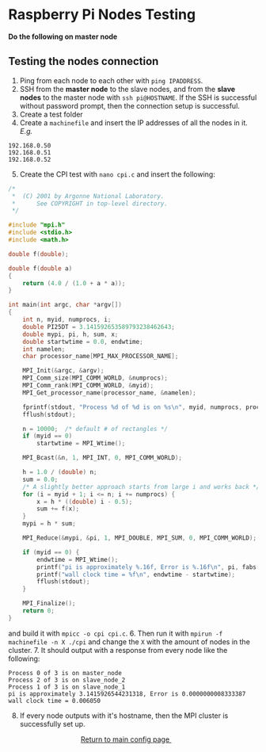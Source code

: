 # Raspberry Pi Nodes Testing
**Do the following on master node**

## Testing the nodes connection
1. Ping from each node to each other with `ping IPADDRESS`.
2. SSH from the **master node** to the slave nodes, and from the **slave nodes** to the master node with `ssh pi@HOSTNAME`. If the SSH is successful without password prompt, then the connection setup is successful.
3. Create a test folder
4. Create a `machinefile` and insert the IP addresses of all the nodes in it. *E.g.*
```
192.168.0.50
192.168.0.51
192.168.0.52
```
5. Create the CPI test with `nano cpi.c` and insert the following:
```c
/*
 *  (C) 2001 by Argonne National Laboratory.
 *      See COPYRIGHT in top-level directory.
 */

#include "mpi.h"
#include <stdio.h>
#include <math.h>

double f(double);

double f(double a)
{
    return (4.0 / (1.0 + a * a));
}

int main(int argc, char *argv[])
{
    int n, myid, numprocs, i;
    double PI25DT = 3.141592653589793238462643;
    double mypi, pi, h, sum, x;
    double startwtime = 0.0, endwtime;
    int namelen;
    char processor_name[MPI_MAX_PROCESSOR_NAME];

    MPI_Init(&argc, &argv);
    MPI_Comm_size(MPI_COMM_WORLD, &numprocs);
    MPI_Comm_rank(MPI_COMM_WORLD, &myid);
    MPI_Get_processor_name(processor_name, &namelen);

    fprintf(stdout, "Process %d of %d is on %s\n", myid, numprocs, processor_name);
    fflush(stdout);

    n = 10000;  /* default # of rectangles */
    if (myid == 0)
        startwtime = MPI_Wtime();

    MPI_Bcast(&n, 1, MPI_INT, 0, MPI_COMM_WORLD);

    h = 1.0 / (double) n;
    sum = 0.0;
    /* A slightly better approach starts from large i and works back */
    for (i = myid + 1; i <= n; i += numprocs) {
        x = h * ((double) i - 0.5);
        sum += f(x);
    }
    mypi = h * sum;

    MPI_Reduce(&mypi, &pi, 1, MPI_DOUBLE, MPI_SUM, 0, MPI_COMM_WORLD);

    if (myid == 0) {
        endwtime = MPI_Wtime();
        printf("pi is approximately %.16f, Error is %.16f\n", pi, fabs(pi - PI25DT));
        printf("wall clock time = %f\n", endwtime - startwtime);
        fflush(stdout);
    }

    MPI_Finalize();
    return 0;
}
```
and build it with `mpicc -o cpi cpi.c`.
6. Then run it with `mpirun -f machinefile -n X ./cpi` and change the `X` with the amount of nodes in the cluster.
7. It should output with a response from every node like the following:
```
Process 0 of 3 is on master_node
Process 2 of 3 is on slave_node_2
Process 1 of 3 is on slave_node_1
pi is approximately 3.1415926544231318, Error is 0.0000000008333387
wall clock time = 0.006050
```
8. If every node outputs with it's hostname, then the MPI cluster is successfully set up.


<p align="center">
    <a href="https://github.com/ReinhartC/Parallel-RSA-on-Raspberry-Pi/tree/master/Configurations">
        Return to main config page
    </a>  
</p>